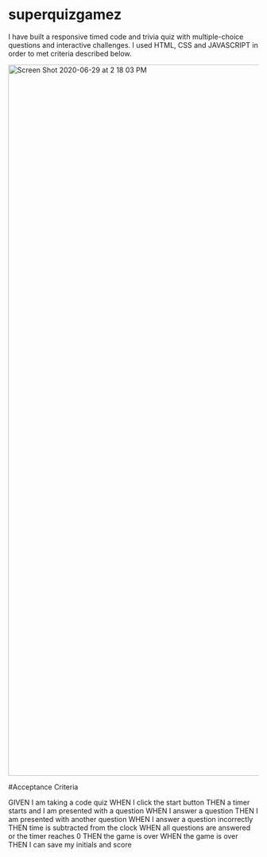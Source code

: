 # superquizgamez

I have built a responsive timed code and trivia quiz with multiple-choice questions and interactive challenges. I used HTML, CSS and JAVASCRIPT in order to met criteria described below.

<img width="1431" alt="Screen Shot 2020-06-29 at 2 18 03 PM" src="https://user-images.githubusercontent.com/65183415/86044362-00957e00-ba18-11ea-93e8-d3f9f4fc8d6a.png">

#Acceptance Criteria

GIVEN I am taking a code quiz
WHEN I click the start button
THEN a timer starts and I am presented with a question
WHEN I answer a question
THEN I am presented with another question
WHEN I answer a question incorrectly
THEN time is subtracted from the clock
WHEN all questions are answered or the timer reaches 0
THEN the game is over
WHEN the game is over
THEN I can save my initials and score